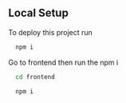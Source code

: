 
## Local Setup

To deploy this project run

```bash
  npm i
```
Go to frontend then run the npm i

```bash
  cd frontend
```
```bash
  npm i
```

